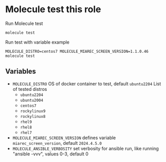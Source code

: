 # Molecule test this role

Run Molecule test
```
molecule test
```

Run test with variable example
```
MOLECULE_DISTRO=centos7 MOLECULE_MIAREC_SCREEN_VERSION=1.1.0.46 molecule test
```

## Variables
 - `MOLECULE_DISTRO` OS of docker container to test, default `ubuntu2204`
    List of tested distros
    - `ubuntu2204`
    - `ubuntu2004`
    - `centos7`
    - `rockylinux9`
    - `rockylinux8`
    - `rhel9`
    - `rhel8`
    - `rhel7`
 - `MOLECULE_MIAREC_SCREEN_VERSION` defines variable `miarec_screen_version`, default `2024.4.5.0`
 - `MOLECULE_ANSIBLE_VERBOSITY` set verbosity for ansible run, like running "ansible -vvv", values 0-3, default 0